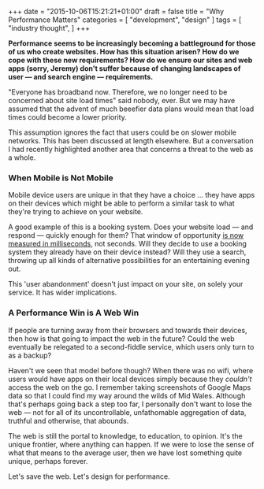 +++
date = "2015-10-06T15:21:21+01:00"
draft = false
title = "Why Performance Matters"
categories = [
  "development",
  "design"
]
tags = [ 
    "industry thought",
]
+++

**Performance seems to be increasingly becoming a battleground for those of us who create websites. How has this situation arisen? How do we cope with these new requirements? How do we ensure our sites and web apps (sorry, Jeremy) don't suffer because of changing landscapes of user — and search engine — requirements.**

"Everyone has broadband now. Therefore, we no longer need to be concerned about site load times" said nobody, ever. But we may have assumed that the advent of much beeefier data plans would mean that load times could become a lower priority.

This assumption ignores the fact that users could be on slower mobile networks. This has been discussed at length elsewhere. But a conversation I had recently highlighted another area that concerns a threat to the web as a whole.

### When Mobile is Not Mobile

Mobile device users are unique in that they have a choice ... they have apps on their devices which might be able to perform a similar task to what they're trying to achieve on your website.

A good example of this is a booking system. Does your website load — and respond — quickly enough for them? That window of opportunity [is now measured in milliseconds](http://www.nytimes.com/2012/03/01/technology/impatient-web-users-flee-slow-loading-sites.html?_r=0 "New York Times article citing Google engineers' speed tests"), not seconds. Will they decide to use a booking system they already have on their device instead? Will they use a search, throwing up all kinds of alternative possibilities for an entertaining evening out.

This 'user abandonment' doesn't just impact on your site, on solely your service. It has wider implications.

### A Performance Win is A Web Win

If people are turning away from their browsers and towards their devices, then how is that going to impact the web in the future? Could the web eventually be relegated to a second-fiddle service, which users only turn to as a backup?

Haven't we seen that model before though? When there was no wifi, where users would have apps on their local devices simply because they _couldn't_ access the web on the go. I remember taking screenshots of Google Maps data so that I could find my way around the wilds of Mid Wales. Although that's perhaps going back a step too far, I personally don't want to lose the web — not for all of its uncontrollable, unfathomable aggregation of data, truthful and otherwise, that abounds.

The web is still the portal to knowledge, to education, to opinion. It's the unique frontier, where anything can happen. If we were to lose the sense of what that means to the average user, then we have lost something quite unique, perhaps forever.

Let's save the web. Let's design for performance.

